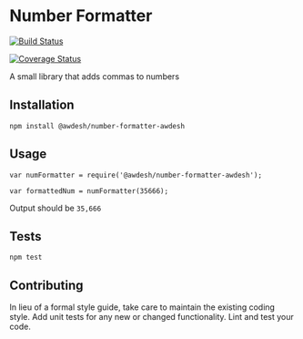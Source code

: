 Number Formatter
=========

[![Build Status](https://travis-ci.org/Awdesh/number-formatter.svg?branch=master)](https://travis-ci.org/Awdesh/number-formatter)

[![Coverage Status](https://coveralls.io/repos/Awdesh/number-formatter/badge.svg?branch=master&service=github)](https://coveralls.io/github/Awdesh/number-formatter?branch=master)

A small library that adds commas to numbers

## Installation

  `npm install @awdesh/number-formatter-awdesh`

## Usage

    var numFormatter = require('@awdesh/number-formatter-awdesh');

    var formattedNum = numFormatter(35666);
  
  
  Output should be `35,666`


## Tests

  `npm test`

## Contributing

In lieu of a formal style guide, take care to maintain the existing coding style. Add unit tests for any new or changed functionality. Lint and test your code.


